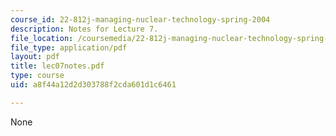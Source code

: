 ```yaml
---
course_id: 22-812j-managing-nuclear-technology-spring-2004
description: Notes for Lecture 7.
file_location: /coursemedia/22-812j-managing-nuclear-technology-spring-2004/a8f44a12d2d303788f2cda601d1c6461_lec07notes.pdf
file_type: application/pdf
layout: pdf
title: lec07notes.pdf
type: course
uid: a8f44a12d2d303788f2cda601d1c6461

---
```

None